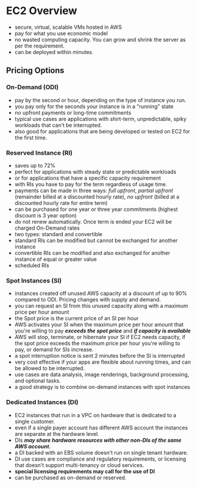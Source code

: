 # EC2 Overview

- secure, virtual, scalable VMs hosted in AWS
- pay for what you use economic model
- no wasted computing capacity. You can grow and shrink the server as per the requirement.
- can be deployed within minutes.


## Pricing Options

### On-Demand (ODI)

- pay by the second or hour, depending on the type of instance you run.
- you pay only for the seconds your instance is in a "running" state
- no upfront payments or long-time commitments
- typical use cases are applications with shirt-term, unpredictable, spiky workloads that can't be interrupted.
- also good for applications that are being developed or tested on EC2 for the first time.


### Reserved Instance (RI)

- saves up to 72%
- perfect for applications with steady state or predictable workloads
- or for applications that have a specific capacity requirement
- with RIs you have to pay for the term regardless of usage time.
- payments can be made in three ways: *full upfront*, *partial upfront* (remainder billed at a discounted hourly rate), *no upfront* (billed at a discounted hourly rate for entire term)
- can be purchased for one year or three year commitments (highest discount is 3 year option)
- do not renew automatically. Once term is ended your EC2 will be charged On-Demand rates
- two types: standard and convertible
- standard RIs can be modified but cannot be exchanged for another instance
- convertible RIs can be modified and also exchanged for another instance of equal or greater value
- scheduled RIs 

### Spot Instances (SI)

- instances created off unused AWS capacity at a discount of up to 90% compared to ODI. Pricing changes with supply and demand.
- you can request an SI from this unused capacity along with a maximum price per hour amount
- the Spot price is the current price of an SI per hour
- AWS activates your SI when the maximum price per hour amount that you're willing to pay ***exceeds the spot price*** and ***if capacity is available***
- AWS will stop, terminate, or hibernate your SI if EC2 needs capacity, if the spot price exceeds the maximum price per hour you're willing to pay, or demand for SIs increase.
- a spot interruption notice is sent 2 minutes before the SI is interrupted
- very cost effective if your apps are flexible about running times, and can be allowed to be interrupted.
- use cases are data analysis, image renderings, background processing, and optional tasks. 
- a good strategy is to combine on-demand instances with spot instances 

### Dedicated Instances (DI)

- EC2 instances that run in a VPC on hardware that is dedicated to a single customer.
- even if a single payer account has different AWS account the instances are separate at the hardware level.
- DIs ***may share hardware resources with other non-DIs of the same AWS account.***
- a DI backed with an EBS volume doesn't run on single tenant hardware.
- DI use cases are compliance and regulatory requirements, or licensing that doesn't support multi-tenancy or cloud services.
- **special licensing requirements may call for the use of DI** 
- can be purchased as on-demand or reserved.